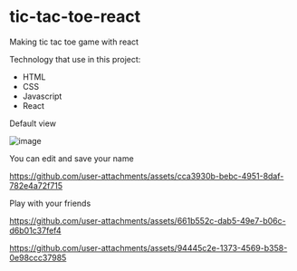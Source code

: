 # tic-tac-toe-react
Making tic tac toe game with react

Technology that use in this project:
- HTML
- CSS
- Javascript
- React

Default view


![image](https://github.com/user-attachments/assets/2670125d-b96f-4d71-826d-b83968c5bf18)

You can edit and save your name


https://github.com/user-attachments/assets/cca3930b-bebc-4951-8daf-782e4a72f715

Play with your friends


https://github.com/user-attachments/assets/661b552c-dab5-49e7-b06c-d6b01c37fef4


https://github.com/user-attachments/assets/94445c2e-1373-4569-b358-0e98ccc37985




